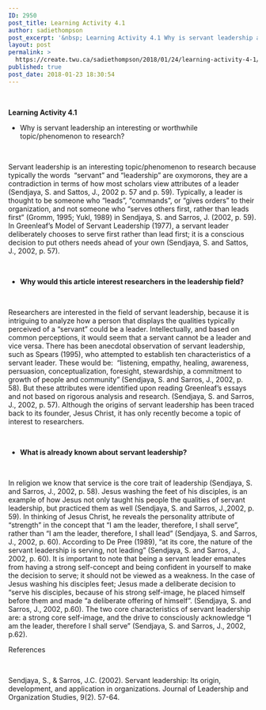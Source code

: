```yaml
---
ID: 2950
post_title: Learning Activity 4.1
author: sadiethompson
post_excerpt: '&nbsp; Learning Activity 4.1 Why is servant leadership an interesting or worthwhile topic/phenomenon to research? &nbsp; Servant leadership is an interesting topic/phenomenon to research because typically the words &nbsp;&ldquo;servant&rdquo; and &ldquo;leadership&rdquo; are oxymorons, they are a contradiction in terms of how most scholars view attributes of a leader (Sendjaya, S. and Sattos, J., 2002 p. &hellip; <p><a href="https://create.twu.ca/sadiethompson/2018/01/24/learning-activity-4-1/">Continue reading<span> "Learning Activity 4.1"</span></a></p>'
layout: post
permalink: >
  https://create.twu.ca/sadiethompson/2018/01/24/learning-activity-4-1/
published: true
post_date: 2018-01-23 18:30:54
---
```

&nbsp;

<strong>Learning Activity 4.1</strong>

<ul>
<li>Why is servant leadership an interesting or worthwhile topic/phenomenon to research?</li>
</ul>

&nbsp;

<span style="font-weight: 400">Servant leadership is an interesting topic/phenomenon to research because typically the words  “servant” and “leadership” are oxymorons, they are a contradiction in terms of how most scholars view attributes of a leader (Sendjaya, S. and Sattos, J., 2002 p. 57 and p. 59). Typically, a leader is thought to be someone who “leads”, “commands”, or “gives orders” to their organization, and not someone who “serves others first, rather than leads first” (Gromm, 1995; Yukl, 1989) in Sendjaya, S. and Sarros, J. (2002, p. 59). In Greenleaf’s Model of Servant Leadership (1977), a servant leader deliberately chooses to serve first rather than lead first; it is a conscious decision to put others needs ahead of your own (Sendjaya, S. and Sattos, J., 2002, p. 57).</span>

&nbsp;

<ul>
<li><b>Why would this article interest researchers in the leadership field?</b></li>
</ul>

&nbsp;

<span style="font-weight: 400">Researchers are interested in the field of servant leadership, because it is intriguing to analyze how a person that displays the qualities typically perceived of a “servant” could be a leader. Intellectually, and based on common perceptions, it would seem that a servant cannot be a leader and vice versa. There has been anecdotal observation of servant leadership, such as Spears (1995), who attempted to establish ten characteristics of a servant leader. These would be:  “listening, empathy, healing, awareness, persuasion, conceptualization, foresight, stewardship, a commitment to growth of people and community” (Sendjaya, S. and Sarros, J., 2002, p. 58). But these attributes were identified upon reading Greenleaf’s essays and not based on rigorous analysis and research. (Sendjaya, S. and Sarros, J., 2002, p. 57). Although the origins of servant leadership has been traced back to its founder, Jesus Christ, it has only recently become a topic of interest to researchers.    </span>

&nbsp;

<ul>
<li><b>What is already known about servant leadership?</b></li>
</ul>

&nbsp;

<span style="font-weight: 400">In religion we know that service is the core trait of leadership (Sendjaya, S. and Sarros, J., 2002, p. 58). Jesus washing the feet of his disciples, is an example of how Jesus not only taught his people the qualities of servant leadership, but practiced them as well (Sendjaya, S. and Sarros, J.,2002, p. 59). In thinking of Jesus Christ, he reveals the personality attribute of “strength” in the concept that “I am the leader, therefore, I shall serve”, rather than “I am the leader, therefore, I shall lead” (Sendjaya, S. and Sarros, J., 2002, p. 60). According to De Pree (1989), “at its core, the nature of the servant leadership is serving, not leading” (Sendjaya, S. and Sarros, J., 2002, p. 60). It is important to note that being a servant leader emanates from having a strong self-concept and being confident in yourself to make the decision to serve; it should not be viewed as a weakness. In the case of Jesus washing his disciples feet; Jesus made a deliberate decision to “serve his disciples, because of his strong self-image, he placed himself before them and made “a deliberate offering of himself”. (Sendjaya, S. and Sarros, J., 2002, p.60). The two core characteristics of servant leadership are: a strong core self-image, and the drive to consciously acknowledge “I am the leader, therefore I shall serve” (Sendjaya, S. and Sarros, J., 2002, p.62).</span>

<span style="font-weight: 400">References</span>

&nbsp;

<span style="font-weight: 400">Sendjaya, S., &amp; Sarros, J.C. (2002). Servant leadership: Its origin, development, and application in organizations. Journal of Leadership and Organization Studies, 9(2). 57-64.</span>